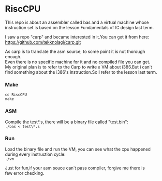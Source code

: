 RiscCPU
====================================
This repo is about an assembler called bas and a virtual machine whose <br />
instruction set is based on the lesson Fundamentals of IC design last term.

I saw a repo "carp" and became interested in it.You can get it from here:<br />
https://github.com/tekknolagi/carp.git

As carp is to translate the asm source, to some point it is not thorough enough.<br />
Even there is no specific machine for it and no compiled file you can get.<br />
My original plan is to refer to the Carp to write a VM about i386.But i can't<br />
 find something about the i386's instruction.So I refer to the lesson last term.

### Make

`cd RiscCPU`<br />
`make`

### ASM

Compile the test\*.s, there will be a binary file called "test.bin":<br />
`./bas < test\*.s`

### Run
Load the binary file and run the VM, you can see what the cpu happened <br />
during every instruction cycle:<br />
`./vm`

Just for fun,if your asm souce can't pass compiler, forgive me there is <br />
few error checking.
